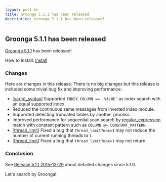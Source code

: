 ```yaml
---
layout: post.en
title: Groonga 5.1.1 has been released
description: Groonga 5.1.1 has been released!
---
```


## Groonga 5.1.1 has been released

[Groonga 5.1.1](/docs/news.html#release-5-1-1) has been released!

How to install: [Install](/docs/install.html)

### Changes

Here are changes in this release. There is no big changes but this release is included some trivial bug fix and improving performance:

* [[script_syntax](/docs/reference/grn_expr/script_syntax.html)] Supported `INDEX_COLUMN == 'VALUE'` as index search with an equal supported index.
* Reduced the continuous same messages from inverted index module.
* Supported detecting truncated tables by another process.
* Improved performance for sequential scan search by [regular_expression](/reference/regular_expression.html) match with constant pattern such as `COLUMN @~ CONSTANT_PATTERN`.
* [[thread_limit](/docs/reference/commands/thread_limit.html)] Fixed a bug that `thread_limit?max=1` may not reduce the number of current running threads to `1`.
* [[thread_limit](/docs/reference/commands/thread_limit.html)] Fixed a bug that `thread_limit?max=1` may not return.

### Conclusion

See [Release 5.1.1 2015-12-29](/docs/news.html#release-5-1-1) about detailed changes since 5.1.0.

Let's search by Groonga!
